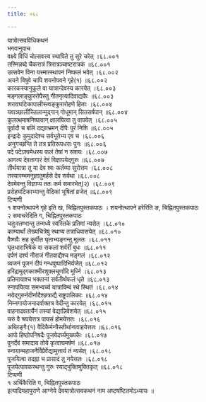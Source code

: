 ```yaml
---
title: ०६८

---
```

यात्रोत्सवविधिकथनं  
भगवानुवाच  
वक्ष्ये विधिं चोत्सवस्य स्थापिते तु सुरे चरेत् ।६८.००१  
तस्मिन्नब्दे चैकरात्रं त्रिरात्रञ्चाष्टरात्रकं ॥६८.००१  
उत्सवेन विना यस्मात्स्थापनं निष्फलं भवेत् ।६८.००२  
अयने विषुवे चापि शयनोपवने गृहे(१) ॥६८.००२  
कारकस्यानुकूले वा यात्रान्देवस्य कारयेत् ।६८.००३  
मङ्गलाङ्कुररोपैस्तु गीतनृत्यादिवाद्यकैः ॥६८.००३  
शरावघटिकापालीस्त्वङ्कुरारोहणे हिताः ।६८.००४  
यवाञ्छालींस्तिलान्मुद्गान् गोधूमान् सितसर्षपान् ॥६८.००४  
कुलत्थमाषनिष्पावान् क्षालयित्वा तु वापयेत् ।६८.००५  
पूर्वादौ च बलिं दद्यात्भ्रमन् दीपैः पुरं निशि ॥६८.००५  
इन्द्रादेः कुमुदादेश्च सर्वभूतेभ्य एव च ।६८.००६  
अनुगच्छन्ति ते तत्र प्रतिरूपधराः पुनः ॥६८.००६  
पदे पदेऽश्वमेधस्य फलं तेषां न संशयः ।६८.००७  
आगत्य देवतागारं देवं विज्ञापयेद्गुरुः ॥६८.००७  
तीर्थयात्रा तु या देव श्वः कर्तव्या सुरोत्तम ।६८.००८  
तस्यारम्भमनुज्ञातुमर्हसे देव सर्वथा ॥६८.००८  
देवमेवन्तु विज्ञाप्य ततः कर्म समारभेत्(२) ।६८.००९  
प्ररोहघटिकाभ्यान्तु वेदिकां भूषितां व्रजेत् ॥६८.००९  
टिप्पणी  
१ शयनोत्थापने गृहे इति ख, चिह्नितपुस्तकपाठः । शयनोत्थापने हरेरिति ङ, चिह्नितपुस्तकपाठः  
२ समाचरेदिति ग, चिह्नितपुस्तकपाठः  
चतुःस्तम्भान्तु तन्मध्ये स्वस्तिके प्रतिमां न्यसेत् ।६८.०१०  
काम्यार्थां लेख्यचित्रेषु स्थाप्य तत्राधिवासयेत् ॥६८.०१०  
वैष्णवैः सह कुर्वीत घृताभ्यङ्गन्तु मूलतः ।६८.०११  
घृतधाराभिषेकं वा सकलां शर्वरीं बुधः ॥६८.०११  
दर्पणं दर्श्य नीराजं गीतवाद्यैश्च मङ्गलं ।६८.०१२  
व्यजनं पूजनं दीपं गन्धपुष्पादिभिर्यजेत् ॥६८.०१२  
हरिद्रामुद्गकाश्मीरशुक्लचूर्णादि मूर्ध्नि ।६८.०१३  
प्रतिमायाश्च भक्तानां सर्वतीर्थफलं धृते ॥६८.०१३  
स्नापयित्वा समभ्यर्च्य यात्राविम्बं रथे स्थितं ।६८.०१४  
नयेद्गुरुर्नदीर्नादैश्छत्राद्यै राष्ट्रपालिकाः ॥६८.०१४  
निम्नगायोजनादर्वाक्तत्र वेदीन्तु कारयेत् ।६८.०१५  
वाहनादवतार्यैनं तस्यां वेद्यान्निवेशयेत् ॥६८.०१५  
चरुं वै श्रपयेत्तत्र पायसं होमयेत्ततः ।६८.०१६  
अब्लिङ्गैः(१) वैदिकैर्मन्त्रैस्तीर्थानावाहयेत्ततः ॥६८.०१६  
आपो हिष्ठोपनिषदैः पूजयेदर्घ्यमुख्यकैः ।६८.०१७  
पुनर्देवं समादाय तोये कृत्वाघमर्षणं ॥६८.०१७  
स्नायान्महाजनैर्विप्रैर्वेद्यामुत्तार्य तं न्यसेत् ।६८.०१८  
पूजयित्वा तदह्ना च प्रासादं तु नयेत्ततः ।६८.०१८  
पूजयेत्पावकस्थन्तु गुरुः स्याद्भुक्तिमुक्तिकृत् ॥६८.०१८  
टिप्पणी  
१ अर्चिकैरिति ग, चिह्नितपुस्तकपाठः  
इत्यादिमहापुराणे आग्नेये देवयात्रोत्सवकथनं नाम अष्टषष्टितमोऽध्यायः ॥